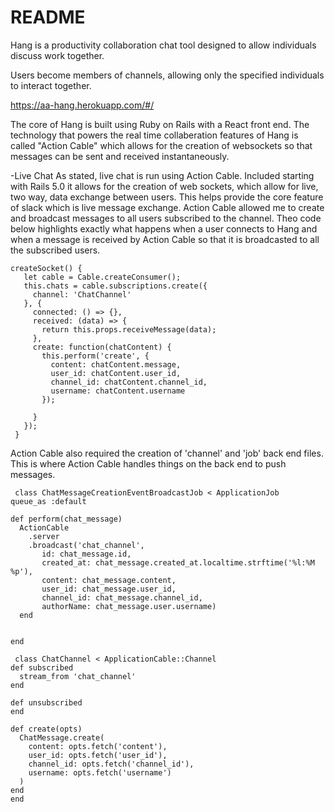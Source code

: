 # README

Hang is a productivity collaboration chat tool designed to allow individuals discuss work together.

Users become members of channels, allowing only the specified individuals to interact together.

https://aa-hang.herokuapp.com/#/

The core of Hang is built using Ruby on Rails with a React front end. The technology that powers the real time collaberation features of Hang is called "Action Cable" which allows for the creation of websockets so that messages can be sent and received instantaneously.

-Live Chat
  As stated, live chat is run using Action Cable. Included starting with Rails 5.0 it allows for the creation of web sockets, which allow for live, two way, data exchange between users. This helps provide the core feature of slack which is live message exchange. Action Cable allowed me to create and broadcast messages to all users subscribed to the channel. Theo code below highlights exactly what happens when a user connects to Hang and when a message is received by Action Cable so that it is broadcasted to all the subscribed users.
  
 ```
 createSocket() {
    let cable = Cable.createConsumer();
    this.chats = cable.subscriptions.create({
      channel: 'ChatChannel'
    }, {
      connected: () => {},
      received: (data) => {
        return this.props.receiveMessage(data);
      },
      create: function(chatContent) {
        this.perform('create', {
          content: chatContent.message,
          user_id: chatContent.user_id,
          channel_id: chatContent.channel_id,
          username: chatContent.username
        });

      }
    });
  }
  ```
  Action Cable also required the creation of 'channel' and 'job' back end files. This is where Action Cable handles things on the back end to push messages. 
  
  ```
   class ChatMessageCreationEventBroadcastJob < ApplicationJob
  queue_as :default

  def perform(chat_message)
    ActionCable
      .server
      .broadcast('chat_channel',
         id: chat_message.id,
         created_at: chat_message.created_at.localtime.strftime('%l:%M %p'),
         content: chat_message.content,
         user_id: chat_message.user_id,
         channel_id: chat_message.channel_id,
         authorName: chat_message.user.username)
    end


end

   class ChatChannel < ApplicationCable::Channel
  def subscribed
    stream_from 'chat_channel'
  end

  def unsubscribed
  end

  def create(opts)
    ChatMessage.create(
      content: opts.fetch('content'),
      user_id: opts.fetch('user_id'),
      channel_id: opts.fetch('channel_id'),
      username: opts.fetch('username')
    )
  end
end
      
   ```
  

